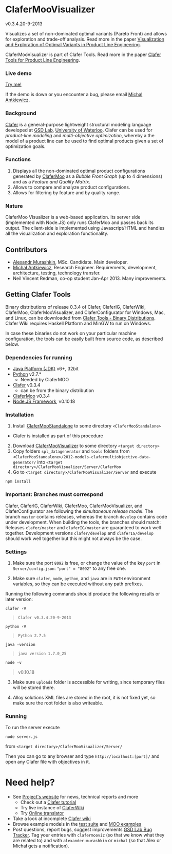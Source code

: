 ClaferMooVisualizer
===================

v0.3.4.20-9-2013

Visualizes a set of non-dominated optimal variants (Pareto Front) and allows for exploration and trade-off analysis.
Read more in the paper [Visualization and Exploration of Optimal Variants in Product Line Engineering](http://gsd.uwaterloo.ca/publications/view/528).

ClaferMooVisualizer is part of Clafer Tools. 
Read more in the paper [Clafer Tools for Product Line Engineering](http://gsd.uwaterloo.ca/publications/view/519).

### Live demo

[Try me!](http://t3-necsis.cs.uwaterloo.ca:8092/)

If the demo is down or you encounter a bug, please email [Michal Antkiewicz](mailto:mantkiew@gsd.uwaterloo.ca).

### Background

[Clafer](http://clafer.org) is a general-purpose lightweight structural modeling language developed at [GSD Lab](http://gsd.uwaterloo.ca/), [University of Waterloo](http://uwaterloo.ca). 
Clafer can be used for *product-line modeling* and *multi-objective optimization*, whereby a the model of a product line can be used to find optimal products given a set of optimization goals. 

### Functions

1. Displays all the non-dominated optimal product configurations generated by [ClaferMoo](https://github.com/gsdlab/claferMooStandalone) as a *Bubble Front Graph* (up to 4 dimensions) and as a *Feature and Quality Matrix*.
2. Allows to compare and analyze product configurations.
3. Allows for filtering by feature and by quality range.  

### Nature

ClaferMoo Visualizer is a web-based application. 
Its server side (implemented with Node.JS) only runs ClaferMoo and passes back its output.
The client-side is implemented using Javascript/HTML and handles all the visualization and exploration functionality.

Contributors
------------

* [Alexandr Murashkin](http://gsd.uwaterloo.ca/amurashk), MSc. Candidate. Main developer.
* [Michał Antkiewicz](http://gsd.uwaterloo.ca/mantkiew), Research Engineer. Requirements, development, architecture, testing, technology transfer.
* Neil Vincent Redman, co-op student Jan-Apr 2013. Many improvements.

Getting Clafer Tools
--------------------

Binary distributions of release 0.3.4 of 
Clafer, 
ClaferIG, 
ClaferWiki, 
ClaferMoo, 
ClaferMooVisualizer, 
and ClaferConfigurator 
for Windows, Mac, and Linux, 
can be downloaded from [Clafer Tools - Binary Distributions](http://gsd.uwaterloo.ca/node/516). 
Clafer Wiki requires Haskell Platform and MinGW to run on Windows. 

In case these binaries do not work on your particular machine configuration, the tools can be easily built from source code, as described below.

### Dependencies for running

* [Java Platform (JDK)](http://www.oracle.com/technetwork/java/javase/downloads/index.html) v6+, 32bit
* [Python](http://www.python.org/download/) v2.7.*
  * Needed by ClaferMOO
* [Clafer](https://github.com/gsdlab/clafer) v0.3.4
  * can be from the binary distribution
* [ClaferMoo](https://github.com/gsdlab/claferMooStandalone) v0.3.4
* [Node.JS Framework](http://nodejs.org/download/), v0.10.18

### Installation

1. Install [ClaferMooStandalone](https://github.com/gsdlab/claferMooStandalone) to some directory `<ClaferMooStandalone>`
  * Clafer is installed as part of this procedure
2. Download [ClaferMooVisualizer](https://github.com/gsdlab/claferMooVisualizer) to some directory `<target directory>`
3. Copy folders `spl_datagenerator` and `tools` folders from `<ClaferMooStandalone>/2012-models-clafermultiobjective-data-generator/` into `<target directory>/ClaferMooVisualizer/Server/ClaferMoo`
4. Go to `<target directory>/ClaferMooVisualizer/Server` and execute
	
 `npm install`

### Important: Branches must correspond

Clafer, ClaferIG, ClaferWiki, ClaferMoo,  ClaferMooVisualizer, and ClaferConfigurator are following the *simultaneous release model*. 
The branch `master` contains releases, whereas the branch `develop` contains code under development. 
When building the tools, the branches should match:
Releases `clafer/master` and `claferIG/master` are guaranteed to work well together.
Development versions `clafer/develop` and `claferIG/develop` should work well together but this might not always be the case.

### Settings

1. Make sure the port `8092` is free, or change the value of the key `port` in `Server/config.json`:
`"port" = "8092"` to any free one. 

2. Make sure `clafer`, `node`, `python`, and `java` are in `PATH` environment variables, so they can be executed without any path prefixes.

Running the following commands should produce the following results or later version:

`clafer -V` 

> `Clafer v0.3.4.20-9-2013`

`python -V`

> `Python 2.7.5`

`java -version`

> `java version 1.7.0_25`

`node -v`

>v0.10.18

3. Make sure `uploads` folder is accessible for writing, since temporary files will be stored there.

4. Alloy solutions XML files are stored in the root, it is not fixed yet, so make sure the root folder is also writeable.

### Running

To run the server execute
	
`node server.js`
 
from `<target directory>/ClaferMooVisualizer/Server/`

Then you can go to any browser and type `http://localhost:[port]/` and open any Clafer file with objectives in it.

Need help?
==========
* See [Project's website](http://gsd.uwaterloo.ca/clafer) for news, technical reports and more
  * Check out a [Clafer tutorial](http://gsd.uwaterloo.ca/node/310)
  * Try live instance of [ClaferWiki](http://t3-necsis.cs.uwaterloo.ca:8091)
  * Try [Online translator](http://gsd.uwaterloo.ca/clafer/translator)
* Take a look at incomplete [Clafer wiki](https://github.com/gsdlab/clafer/wiki)
* Browse example models in the [test suite](https://github.com/gsdlab/clafer/tree/master/test/positive) and [MOO examples](https://github.com/gsdlab/clafer/tree/master/spl_configurator/dataset)
* Post questions, report bugs, suggest improvements [GSD Lab Bug Tracker](http://gsd.uwaterloo.ca:8888/questions/). Tag your entries with `clafermooviz` (so that we know what they are related to) and with `alexander-murashkin` or `michal` (so that Alex or Michał gets a notification).
